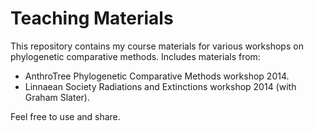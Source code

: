 # Teaching Materials

This repository contains my course materials for various workshops on phylogenetic comparative methods. Includes materials from:
* AnthroTree Phylogenetic Comparative Methods workshop 2014. 
* Linnaean Society Radiations and Extinctions workshop 2014 (with Graham Slater). 

Feel free to use and share.

